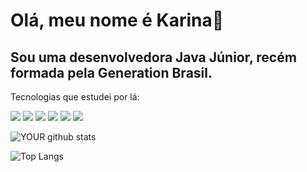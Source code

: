 # Olá, meu nome é Karina👋

## Sou uma desenvolvedora Java Júnior, recém formada pela Generation Brasil.

Tecnologias que estudei por lá:

<img src="https://img.shields.io/badge/HTML5-E34F26?style=for-the-badge&logo=html5&logoColor=white" /> 
<img src="https://img.shields.io/badge/CSS3-1572B6?style=for-the-badge&logo=css3&logoColor=white" />
<img src="https://img.shields.io/badge/Angular-DD0031?style=for-the-badge&logo=angular&logoColor=white" />
<img src="https://img.shields.io/badge/Java-ED8B00?style=for-the-badge&logo=java&logoColor=white" />
<img src="https://img.shields.io/badge/JavaScript-F7DF1E?style=for-the-badge&logo=javascript&logoColor=black" /> 
<img src="https://img.shields.io/badge/Bootstrap-563D7C?style=for-the-badge&logo=bootstrap&logoColor=white" /> 



![YOUR github stats](https://github-readme-stats.vercel.app/api?username=KarinaLimaBRR&show_icons=true&theme=cobalt)


![Top Langs](https://github-readme-stats.vercel.app/api/top-langs/?username=KarinaLimaBRR&show_icons=true&theme=cobalt)

